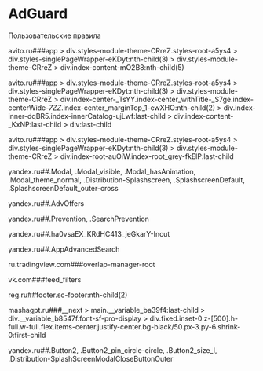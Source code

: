 # AdGuard

Пользовательские правила

avito.ru###app > div.styles-module-theme-CRreZ.styles-root-a5ys4 > div.styles-singlePageWrapper-eKDyt:nth-child(3) > div.styles-module-theme-CRreZ > div.index-content-mO2B8:nth-child(5)

avito.ru###app > div.styles-module-theme-CRreZ.styles-root-a5ys4 > div.styles-singlePageWrapper-eKDyt:nth-child(3) > div.styles-module-theme-CRreZ > div.index-center-_TsYY.index-center_withTitle-_S7ge.index-centerWide-_7ZZ_.index-center_marginTop_1-ewXHO:nth-child(2) > div.index-inner-dqBR5.index-innerCatalog-ujLwf:last-child > div.index-content-_KxNP:last-child > div:last-child

avito.ru###app > div.styles-module-theme-CRreZ.styles-root-a5ys4 > div.styles-singlePageWrapper-eKDyt:nth-child(3) > div.styles-module-theme-CRreZ > div.index-root-auOiW.index-root_grey-fkElP:last-child

yandex.ru##.Modal, .Modal_visible, .Modal_hasAnimation, .Modal_theme_normal, .Distribution-Splashscreen, .SplashscreenDefault, .SplashscreenDefault_outer-cross

yandex.ru##.AdvOffers

yandex.ru##.Prevention, .SearchPrevention

yandex.ru##.ha0vsaEX_KRdHC413_jeGkarY-Incut

yandex.ru##.AppAdvancedSearch

ru.tradingview.com###overlap-manager-root

vk.com###feed_filters

reg.ru##footer.sc-footer:nth-child(2)

mashagpt.ru###__next > main.__variable_ba39f4:last-child > div.__variable_b8547f.font-sf-pro-display > div.fixed.inset-0.z-\[500\].h-full.w-full.flex.items-center.justify-center.bg-black\/50.px-3.py-6.shrink-0:first-child

yandex.ru##.Button2, .Button2_pin_circle-circle, .Button2_size_l, .Distribution-SplashScreenModalCloseButtonOuter
